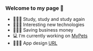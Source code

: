 ### Welcome to my page 👋

- 🙇🏻‍♂️ Study, study and study again
- 🧑🏻‍🔬 Interesting new technologies
- 🦸🏻‍♂️ Saving business money
- 💻 I’m currently working on [MyPets](https://github.com/AhmerovDmitry/MyPets "The best app for people and their pets 🐶")
- 👩🏻‍💻 App design [URL](https://www.behance.net/gallery/103420839/soncept-of-the-mobile-pet-care-app "The best app for people and their pets 🐶")

<!--
**AhmerovDmitry/AhmerovDmitry** is a ✨ _special_ ✨ repository because its `README.md` (this file) appears on your GitHub profile.

Here are some ideas to get you started:

- 🔭 I’m currently working on ...
- 🌱 I’m currently learning ...
- 👯 I’m looking to collaborate on ...
- 🤔 I’m looking for help with ...
- 💬 Ask me about ...
- 📫 How to reach me: ...
- 😄 Pronouns: ...
- ⚡ Fun fact: ...
- 🙇🏻‍♂️ Study, study and study again
- 💻 I’m currently working on MyPets (The best app for people and their pets 🐶)
-->
